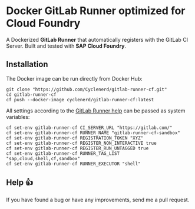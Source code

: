 # Docker GitLab Runner optimized for Cloud Foundry

A Dockerized **GitLab Runner** that automatically registers with the GitLab CI Server.
Built and tested with **SAP Cloud Foundry**.

## Installation

The Docker image can be run directly from Docker Hub:

```
git clone "https://github.com/Cyclenerd/gitlab-runner-cf.git"
cd gitlab-runner-cf
cf push --docker-image cyclenerd/gitlab-runner-cf:latest
```

All settings according to the [GitLab Runner help](https://docs.gitlab.com/runner/commands/README.html#gitlab-runner-register
) can be passed as system variables:

```
cf set-env gitlab-runner-cf CI_SERVER_URL "https://gitlab.com/"
cf set-env gitlab-runner-cf RUNNER_NAME "gitlab-runner-cf-sandbox"
cf set-env gitlab-runner-cf REGISTRATION_TOKEN "XYZ"
cf set-env gitlab-runner-cf REGISTER_NON_INTERACTIVE true
cf set-env gitlab-runner-cf REGISTER_RUN_UNTAGGED true
cf set-env gitlab-runner-cf RUNNER_TAG_LIST "sap,cloud,shell,cf,sandbox"
cf set-env gitlab-runner-cf RUNNER_EXECUTOR "shell"
```

## Help 👍

If you have found a bug or have any improvements, send me a pull request.